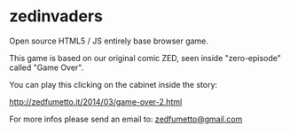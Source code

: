 zedinvaders
===========

Open source HTML5 / JS entirely base browser game.

This game is based on our original comic ZED, seen inside "zero-episode" called "Game Over".

You can play this clicking on the cabinet inside the story:

http://zedfumetto.it/2014/03/game-over-2.html

For more infos please send an email to: zedfumetto@gmail.com